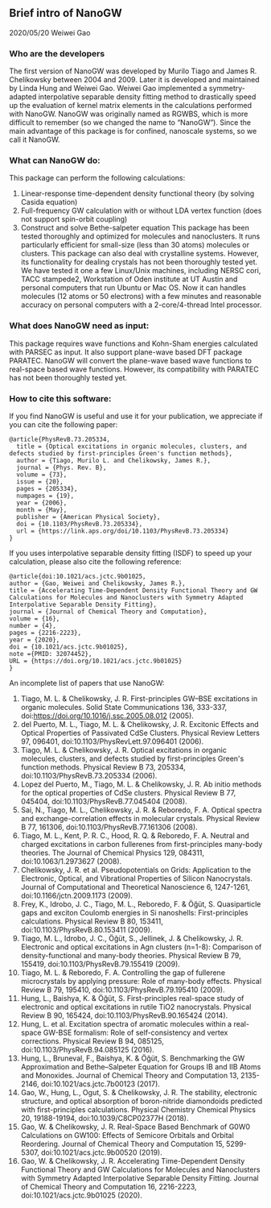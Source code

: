 ## Brief intro of NanoGW

2020/05/20 Weiwei Gao

### Who are the developers
The first version of NanoGW was developed by Murilo Tiago and James R. Chelikowsky between 2004 and 2009. Later it is developed and maintained by Linda Hung and Weiwei Gao. Weiwei Gao implemented a symmetry-adapted interpolative separable density fitting method to drastically speed up the evaluation of kernel matrix elements in the calculations performed with NanoGW. 
NanoGW was originally named as RGWBS, which is more difficult to remember (so we changed the name to “NanoGW”). Since the main advantage of this package is for confined, nanoscale systems, so we call it NanoGW.

### What can NanoGW do:
This package can perform the following calculations:
1.	Linear-response time-dependent density functional theory (by solving Casida equation)
2.	Full-frequency GW calculation with or without LDA vertex function (does not support spin-orbit coupling)
3.	Construct and solve Bethe-salpeter equation
This package has been tested thoroughly and optimized for molecules and nanoclusters. It runs particularly efficient for small-size (less than 30 atoms) molecules or clusters. This package can also deal with crystalline systems. However, its functionality for dealing crystals has not been thoroughly tested yet. 
We have tested it one a few Linux/Unix machines, including NERSC cori, TACC stampede2, Workstation of Oden institute at UT Austin and personal computers that run Ubuntu or Mac OS. Now it can handles molecules (12 atoms or 50 electrons) with a few minutes and reasonable accuracy on personal computers with a 2-core/4-thread Intel processor. 

### What does NanoGW need as input:
This package requires wave functions and Kohn-Sham energies calculated with PARSEC as input. It also support plane-wave based DFT package PARATEC. NanoGW will convert the plane-wave based wave functions to real-space based wave functions. However, its compatibility with PARATEC has not been thoroughly tested yet. 

### How to cite this software:
If you find NanoGW is useful and use it for your publication, we appreciate if you can cite the following paper:
```
@article{PhysRevB.73.205334,
  title = {Optical excitations in organic molecules, clusters, and defects studied by first-principles Green's function methods},
  author = {Tiago, Murilo L. and Chelikowsky, James R.},
  journal = {Phys. Rev. B},
  volume = {73},
  issue = {20},
  pages = {205334},
  numpages = {19},
  year = {2006},
  month = {May},
  publisher = {American Physical Society},
  doi = {10.1103/PhysRevB.73.205334},
  url = {https://link.aps.org/doi/10.1103/PhysRevB.73.205334}
}
```
If you uses interpolative separable density fitting (ISDF) to speed up your calculation, please also cite the following reference:
```
@article{doi:10.1021/acs.jctc.9b01025,
author = {Gao, Weiwei and Chelikowsky, James R.},
title = {Accelerating Time-Dependent Density Functional Theory and GW Calculations for Molecules and Nanoclusters with Symmetry Adapted Interpolative Separable Density Fitting},
journal = {Journal of Chemical Theory and Computation},
volume = {16},
number = {4},
pages = {2216-2223},
year = {2020},
doi = {10.1021/acs.jctc.9b01025},
note ={PMID: 32074452},
URL = {https://doi.org/10.1021/acs.jctc.9b01025}
}
```

An incomplete list of papers that use NanoGW:
1.	Tiago, M. L. & Chelikowsky, J. R. First-principles GW–BSE excitations in organic molecules. Solid State Communications 136, 333-337, doi:https://doi.org/10.1016/j.ssc.2005.08.012 (2005).
2.	del Puerto, M. L., Tiago, M. L. & Chelikowsky, J. R. Excitonic Effects and Optical Properties of Passivated CdSe Clusters. Physical Review Letters 97, 096401, doi:10.1103/PhysRevLett.97.096401 (2006).
3.	Tiago, M. L. & Chelikowsky, J. R. Optical excitations in organic molecules, clusters, and defects studied by first-principles Green's function methods. Physical Review B 73, 205334, doi:10.1103/PhysRevB.73.205334 (2006).
4.	Lopez del Puerto, M., Tiago, M. L. & Chelikowsky, J. R. Ab initio methods for the optical properties of CdSe clusters. Physical Review B 77, 045404, doi:10.1103/PhysRevB.77.045404 (2008).
5.	Sai, N., Tiago, M. L., Chelikowsky, J. R. & Reboredo, F. A. Optical spectra and exchange-correlation effects in molecular crystals. Physical Review B 77, 161306, doi:10.1103/PhysRevB.77.161306 (2008).
6.	Tiago, M. L., Kent, P. R. C., Hood, R. Q. & Reboredo, F. A. Neutral and charged excitations in carbon fullerenes from first-principles many-body theories. The Journal of Chemical Physics 129, 084311, doi:10.1063/1.2973627 (2008).
7.	Chelikowsky, J. R. et al. Pseudopotentials on Grids: Application to the Electronic, Optical, and Vibrational Properties of Silicon Nanocrystals. Journal of Computational and Theoretical Nanoscience 6, 1247-1261, doi:10.1166/jctn.2009.1173 (2009).
8.	Frey, K., Idrobo, J. C., Tiago, M. L., Reboredo, F. & Öğüt, S. Quasiparticle gaps and exciton Coulomb energies in Si nanoshells: First-principles calculations. Physical Review B 80, 153411, doi:10.1103/PhysRevB.80.153411 (2009).
9.	Tiago, M. L., Idrobo, J. C., Öğüt, S., Jellinek, J. & Chelikowsky, J. R. Electronic and optical excitations in Agn clusters (n=1-8): Comparison of density-functional and many-body theories. Physical Review B 79, 155419, doi:10.1103/PhysRevB.79.155419 (2009).
10.	Tiago, M. L. & Reboredo, F. A. Controlling the gap of fullerene microcrystals by applying pressure: Role of many-body effects. Physical Review B 79, 195410, doi:10.1103/PhysRevB.79.195410 (2009).
11.	Hung, L., Baishya, K. & Öğüt, S. First-principles real-space study of electronic and optical excitations in rutile TiO2 nanocrystals. Physical Review B 90, 165424, doi:10.1103/PhysRevB.90.165424 (2014).
12.	Hung, L. et al. Excitation spectra of aromatic molecules within a real-space GW-BSE formalism: Role of self-consistency and vertex corrections. Physical Review B 94, 085125, doi:10.1103/PhysRevB.94.085125 (2016).
13.	Hung, L., Bruneval, F., Baishya, K. & Öğüt, S. Benchmarking the GW Approximation and Bethe–Salpeter Equation for Groups IB and IIB Atoms and Monoxides. Journal of Chemical Theory and Computation 13, 2135-2146, doi:10.1021/acs.jctc.7b00123 (2017).
14.	Gao, W., Hung, L., Ogut, S. & Chelikowsky, J. R. The stability, electronic structure, and optical absorption of boron-nitride diamondoids predicted with first-principles calculations. Physical Chemistry Chemical Physics 20, 19188-19194, doi:10.1039/C8CP02377H (2018).
15.	Gao, W. & Chelikowsky, J. R. Real-Space Based Benchmark of G0W0 Calculations on GW100: Effects of Semicore Orbitals and Orbital Reordering. Journal of Chemical Theory and Computation 15, 5299-5307, doi:10.1021/acs.jctc.9b00520 (2019).
16.	Gao, W. & Chelikowsky, J. R. Accelerating Time-Dependent Density Functional Theory and GW Calculations for Molecules and Nanoclusters with Symmetry Adapted Interpolative Separable Density Fitting. Journal of Chemical Theory and Computation 16, 2216-2223, doi:10.1021/acs.jctc.9b01025 (2020).
